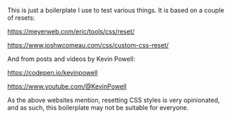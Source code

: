 This is just a boilerplate I use to test various things. It is based on a couple of resets:

https://meyerweb.com/eric/tools/css/reset/

https://www.joshwcomeau.com/css/custom-css-reset/

And from posts and videos by Kevin Powell:

https://codepen.io/kevinpowell

https://www.youtube.com/@KevinPowell

As the above websites mention, resetting CSS styles is very opinionated, and as such, this boilerplate may not be suitable for everyone.
